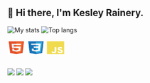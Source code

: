 ## 👋 Hi there, I'm Kesley Rainery.

<div>          
          <img alt="My stats" height="180em"  src="https://github-readme-stats.vercel.app/api?username=BerserKess&show_icons=true&theme=nightowl"/>
          <img alt="Top langs" height="180em" src="https://github-readme-stats.vercel.app/api/top-langs/?username=BerserKess&layout=compact&langs_count-&theme=nightowl"/> 
</div>


<div style="display: inline_block"><br>
          <img  alt="HTML" height="30" width="40" src="https://raw.githubusercontent.com/devicons/devicon/master/icons/html5/html5-original.svg">
          <img alt="CSS" height="30" width="40" src="https://raw.githubusercontent.com/devicons/devicon/master/icons/css3/css3-original.svg"> 
          <img alt="JS" height="30" width="40" src="https://raw.githubusercontent.com/devicons/devicon/master/icons/javascript/javascript-plain.svg">
</div>

##

<div>
          <a href="https://www.instagram.com/bers3rkess/?hl=pt-br" target="_blank"><img src="https://img.shields.io/badge/Instagram-E4405F?style=for-the-badge&logo=instagram&logoColor=white"></a>
          <a href = "mailto:kesleyrainery.21@gmail.com"><img src="https://img.shields.io/badge/-Gmail-%23333?style=for-the-badge&logo=gmail&logoColor=white" target="_blank"></a>
          <a href="https://www.linkedin.com/in/kesley-rainery/" target="_blank"><img src="https://img.shields.io/badge/-LinkedIn-%230077B5?style=for-the-badge&logo=linkedin&logoColor=white" target="_blank"></a>
</div>
